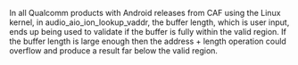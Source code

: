 In all Qualcomm products with Android releases from CAF using the Linux kernel, in audio_aio_ion_lookup_vaddr, the buffer length, which is user input, ends up being used to validate if the buffer is fully within the valid region. If the buffer length is large enough then the address + length operation could overflow and produce a result far below the valid region.